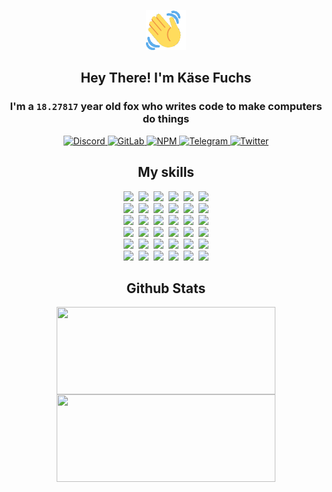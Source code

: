 <div><p align=center><img src=./resources/images/wave.gif width=64px height=64px></p><h2 align=center>Hey There! I'm Käse Fuchs</h2><h3 align=center>I'm a <code>18.27817</code> year old fox who writes code to make computers do things</h3><p align=center><a href=https://discord.com/users/507526681125322772><img alt=Discord src="https://img.shields.io/badge/Discord-5865F2?logo=discord&logoColor=white&style=flat-square#fbf5ba84bef61eb1aede356d3259478e"> </a><a href=https://gitlab.com/kasefuchs><img alt=GitLab src="https://img.shields.io/badge/GitLab-330F63?logo=gitlab&logoColor=white&style=flat-square#fbf5ba84bef61eb1aede356d3259478e"> </a><a href=https://npmjs.com/~kasefuchs><img alt=NPM src="https://img.shields.io/badge/NPM-CB3837?logo=npm&logoColor=white&style=flat-square#fbf5ba84bef61eb1aede356d3259478e"> </a><a href=https://t.me/kasefuchs><img alt=Telegram src="https://img.shields.io/badge/Telegram-2CA5E0?logo=telegram&logoColor=white&style=flat-square#fbf5ba84bef61eb1aede356d3259478e"> </a><a href=https://twitter.com/kasefuchs><img alt=Twitter src="https://img.shields.io/badge/Twitter-1DA1F2?logo=twitter&logoColor=white&style=flat-square#fbf5ba84bef61eb1aede356d3259478e"></a></p><h2 align=center>My skills</h2><p align=center><a href=https://aws.amazon.com/ ><picture><source srcset="https://skillicons.dev/icons?i=aws&theme=dark#fbf5ba84bef61eb1aede356d3259478e" media="(prefers-color-scheme: dark)"><source srcset="https://skillicons.dev/icons?i=aws&theme=light#fbf5ba84bef61eb1aede356d3259478e" media="(prefers-color-scheme: light), (prefers-color-scheme: no-preference)"><img src="https://skillicons.dev/icons?i=aws&theme=light#fbf5ba84bef61eb1aede356d3259478e"></picture></a>&nbsp;&nbsp;<a href=https://en.wikipedia.org/wiki/Bash_(Unix_shell)><picture><source srcset="https://skillicons.dev/icons?i=bash&theme=dark#fbf5ba84bef61eb1aede356d3259478e" media="(prefers-color-scheme: dark)"><source srcset="https://skillicons.dev/icons?i=bash&theme=light#fbf5ba84bef61eb1aede356d3259478e" media="(prefers-color-scheme: light), (prefers-color-scheme: no-preference)"><img src="https://skillicons.dev/icons?i=bash&theme=light#fbf5ba84bef61eb1aede356d3259478e"></picture></a>&nbsp;&nbsp;<a href=https://discord.com/developers/docs><picture><source srcset="https://skillicons.dev/icons?i=bots&theme=dark#fbf5ba84bef61eb1aede356d3259478e" media="(prefers-color-scheme: dark)"><source srcset="https://skillicons.dev/icons?i=bots&theme=light#fbf5ba84bef61eb1aede356d3259478e" media="(prefers-color-scheme: light), (prefers-color-scheme: no-preference)"><img src="https://skillicons.dev/icons?i=bots&theme=light#fbf5ba84bef61eb1aede356d3259478e"></picture></a>&nbsp;&nbsp;<a href=https://www.cloudflare.com/ ><picture><source srcset="https://skillicons.dev/icons?i=cloudflare&theme=dark#fbf5ba84bef61eb1aede356d3259478e" media="(prefers-color-scheme: dark)"><source srcset="https://skillicons.dev/icons?i=cloudflare&theme=light#fbf5ba84bef61eb1aede356d3259478e" media="(prefers-color-scheme: light), (prefers-color-scheme: no-preference)"><img src="https://skillicons.dev/icons?i=cloudflare&theme=light#fbf5ba84bef61eb1aede356d3259478e"></picture></a>&nbsp;&nbsp;<a href=https://en.wikipedia.org/wiki/CSS><picture><source srcset="https://skillicons.dev/icons?i=css&theme=dark#fbf5ba84bef61eb1aede356d3259478e" media="(prefers-color-scheme: dark)"><source srcset="https://skillicons.dev/icons?i=css&theme=light#fbf5ba84bef61eb1aede356d3259478e" media="(prefers-color-scheme: light), (prefers-color-scheme: no-preference)"><img src="https://skillicons.dev/icons?i=css&theme=light#fbf5ba84bef61eb1aede356d3259478e"></picture></a>&nbsp;&nbsp;<a href=https://www.docker.com/ ><picture><source srcset="https://skillicons.dev/icons?i=docker&theme=dark#fbf5ba84bef61eb1aede356d3259478e" media="(prefers-color-scheme: dark)"><source srcset="https://skillicons.dev/icons?i=docker&theme=light#fbf5ba84bef61eb1aede356d3259478e" media="(prefers-color-scheme: light), (prefers-color-scheme: no-preference)"><img src="https://skillicons.dev/icons?i=docker&theme=light#fbf5ba84bef61eb1aede356d3259478e"></picture></a><br><a href=https://www.electronjs.org/ ><picture><source srcset="https://skillicons.dev/icons?i=electron&theme=dark#fbf5ba84bef61eb1aede356d3259478e" media="(prefers-color-scheme: dark)"><source srcset="https://skillicons.dev/icons?i=electron&theme=light#fbf5ba84bef61eb1aede356d3259478e" media="(prefers-color-scheme: light), (prefers-color-scheme: no-preference)"><img src="https://skillicons.dev/icons?i=electron&theme=light#fbf5ba84bef61eb1aede356d3259478e"></picture></a>&nbsp;&nbsp;<a href=https://expressjs.com/ ><picture><source srcset="https://skillicons.dev/icons?i=express&theme=dark#fbf5ba84bef61eb1aede356d3259478e" media="(prefers-color-scheme: dark)"><source srcset="https://skillicons.dev/icons?i=express&theme=light#fbf5ba84bef61eb1aede356d3259478e" media="(prefers-color-scheme: light), (prefers-color-scheme: no-preference)"><img src="https://skillicons.dev/icons?i=express&theme=light#fbf5ba84bef61eb1aede356d3259478e"></picture></a>&nbsp;&nbsp;<a href=https://www.figma.com/ ><picture><source srcset="https://skillicons.dev/icons?i=figma&theme=dark#fbf5ba84bef61eb1aede356d3259478e" media="(prefers-color-scheme: dark)"><source srcset="https://skillicons.dev/icons?i=figma&theme=light#fbf5ba84bef61eb1aede356d3259478e" media="(prefers-color-scheme: light), (prefers-color-scheme: no-preference)"><img src="https://skillicons.dev/icons?i=figma&theme=light#fbf5ba84bef61eb1aede356d3259478e"></picture></a>&nbsp;&nbsp;<a href=https://firebase.google.com/ ><picture><source srcset="https://skillicons.dev/icons?i=firebase&theme=dark#fbf5ba84bef61eb1aede356d3259478e" media="(prefers-color-scheme: dark)"><source srcset="https://skillicons.dev/icons?i=firebase&theme=light#fbf5ba84bef61eb1aede356d3259478e" media="(prefers-color-scheme: light), (prefers-color-scheme: no-preference)"><img src="https://skillicons.dev/icons?i=firebase&theme=light#fbf5ba84bef61eb1aede356d3259478e"></picture></a>&nbsp;&nbsp;<a href=https://flask.palletsprojects.com/ ><picture><source srcset="https://skillicons.dev/icons?i=flask&theme=dark#fbf5ba84bef61eb1aede356d3259478e" media="(prefers-color-scheme: dark)"><source srcset="https://skillicons.dev/icons?i=flask&theme=light#fbf5ba84bef61eb1aede356d3259478e" media="(prefers-color-scheme: light), (prefers-color-scheme: no-preference)"><img src="https://skillicons.dev/icons?i=flask&theme=light#fbf5ba84bef61eb1aede356d3259478e"></picture></a>&nbsp;&nbsp;<a href=https://cloud.google.com/ ><picture><source srcset="https://skillicons.dev/icons?i=gcp&theme=dark#fbf5ba84bef61eb1aede356d3259478e" media="(prefers-color-scheme: dark)"><source srcset="https://skillicons.dev/icons?i=gcp&theme=light#fbf5ba84bef61eb1aede356d3259478e" media="(prefers-color-scheme: light), (prefers-color-scheme: no-preference)"><img src="https://skillicons.dev/icons?i=gcp&theme=light#fbf5ba84bef61eb1aede356d3259478e"></picture></a><br><a href=https://git-scm.com/ ><picture><source srcset="https://skillicons.dev/icons?i=git&theme=dark#fbf5ba84bef61eb1aede356d3259478e" media="(prefers-color-scheme: dark)"><source srcset="https://skillicons.dev/icons?i=git&theme=light#fbf5ba84bef61eb1aede356d3259478e" media="(prefers-color-scheme: light), (prefers-color-scheme: no-preference)"><img src="https://skillicons.dev/icons?i=git&theme=light#fbf5ba84bef61eb1aede356d3259478e"></picture></a>&nbsp;&nbsp;<a href=https://github.com/ ><picture><source srcset="https://skillicons.dev/icons?i=github&theme=dark#fbf5ba84bef61eb1aede356d3259478e" media="(prefers-color-scheme: dark)"><source srcset="https://skillicons.dev/icons?i=github&theme=light#fbf5ba84bef61eb1aede356d3259478e" media="(prefers-color-scheme: light), (prefers-color-scheme: no-preference)"><img src="https://skillicons.dev/icons?i=github&theme=light#fbf5ba84bef61eb1aede356d3259478e"></picture></a>&nbsp;&nbsp;<a href=https://gitlab.com/ ><picture><source srcset="https://skillicons.dev/icons?i=gitlab&theme=dark#fbf5ba84bef61eb1aede356d3259478e" media="(prefers-color-scheme: dark)"><source srcset="https://skillicons.dev/icons?i=gitlab&theme=light#fbf5ba84bef61eb1aede356d3259478e" media="(prefers-color-scheme: light), (prefers-color-scheme: no-preference)"><img src="https://skillicons.dev/icons?i=gitlab&theme=light#fbf5ba84bef61eb1aede356d3259478e"></picture></a>&nbsp;&nbsp;<a href=https://www.heroku.com/ ><picture><source srcset="https://skillicons.dev/icons?i=heroku&theme=dark#fbf5ba84bef61eb1aede356d3259478e" media="(prefers-color-scheme: dark)"><source srcset="https://skillicons.dev/icons?i=heroku&theme=light#fbf5ba84bef61eb1aede356d3259478e" media="(prefers-color-scheme: light), (prefers-color-scheme: no-preference)"><img src="https://skillicons.dev/icons?i=heroku&theme=light#fbf5ba84bef61eb1aede356d3259478e"></picture></a>&nbsp;&nbsp;<a href=https://en.wikipedia.org/wiki/HTML><picture><source srcset="https://skillicons.dev/icons?i=html&theme=dark#fbf5ba84bef61eb1aede356d3259478e" media="(prefers-color-scheme: dark)"><source srcset="https://skillicons.dev/icons?i=html&theme=light#fbf5ba84bef61eb1aede356d3259478e" media="(prefers-color-scheme: light), (prefers-color-scheme: no-preference)"><img src="https://skillicons.dev/icons?i=html&theme=light#fbf5ba84bef61eb1aede356d3259478e"></picture></a>&nbsp;&nbsp;<a href=https://en.wikipedia.org/wiki/JavaScript><picture><source srcset="https://skillicons.dev/icons?i=js&theme=dark#fbf5ba84bef61eb1aede356d3259478e" media="(prefers-color-scheme: dark)"><source srcset="https://skillicons.dev/icons?i=js&theme=light#fbf5ba84bef61eb1aede356d3259478e" media="(prefers-color-scheme: light), (prefers-color-scheme: no-preference)"><img src="https://skillicons.dev/icons?i=js&theme=light#fbf5ba84bef61eb1aede356d3259478e"></picture></a><br><a href=https://en.wikipedia.org/wiki/Linux><picture><source srcset="https://skillicons.dev/icons?i=linux&theme=dark#fbf5ba84bef61eb1aede356d3259478e" media="(prefers-color-scheme: dark)"><source srcset="https://skillicons.dev/icons?i=linux&theme=light#fbf5ba84bef61eb1aede356d3259478e" media="(prefers-color-scheme: light), (prefers-color-scheme: no-preference)"><img src="https://skillicons.dev/icons?i=linux&theme=light#fbf5ba84bef61eb1aede356d3259478e"></picture></a>&nbsp;&nbsp;<a href=https://mui.com/ ><picture><source srcset="https://skillicons.dev/icons?i=materialui&theme=dark#fbf5ba84bef61eb1aede356d3259478e" media="(prefers-color-scheme: dark)"><source srcset="https://skillicons.dev/icons?i=materialui&theme=light#fbf5ba84bef61eb1aede356d3259478e" media="(prefers-color-scheme: light), (prefers-color-scheme: no-preference)"><img src="https://skillicons.dev/icons?i=materialui&theme=light#fbf5ba84bef61eb1aede356d3259478e"></picture></a>&nbsp;&nbsp;<a href=https://en.wikipedia.org/wiki/Markdown><picture><source srcset="https://skillicons.dev/icons?i=md&theme=dark#fbf5ba84bef61eb1aede356d3259478e" media="(prefers-color-scheme: dark)"><source srcset="https://skillicons.dev/icons?i=md&theme=light#fbf5ba84bef61eb1aede356d3259478e" media="(prefers-color-scheme: light), (prefers-color-scheme: no-preference)"><img src="https://skillicons.dev/icons?i=md&theme=light#fbf5ba84bef61eb1aede356d3259478e"></picture></a>&nbsp;&nbsp;<a href=https://www.mongodb.com/ ><picture><source srcset="https://skillicons.dev/icons?i=mongodb&theme=dark#fbf5ba84bef61eb1aede356d3259478e" media="(prefers-color-scheme: dark)"><source srcset="https://skillicons.dev/icons?i=mongodb&theme=light#fbf5ba84bef61eb1aede356d3259478e" media="(prefers-color-scheme: light), (prefers-color-scheme: no-preference)"><img src="https://skillicons.dev/icons?i=mongodb&theme=light#fbf5ba84bef61eb1aede356d3259478e"></picture></a>&nbsp;&nbsp;<a href=https://www.mysql.com/ ><picture><source srcset="https://skillicons.dev/icons?i=mysql&theme=dark#fbf5ba84bef61eb1aede356d3259478e" media="(prefers-color-scheme: dark)"><source srcset="https://skillicons.dev/icons?i=mysql&theme=light#fbf5ba84bef61eb1aede356d3259478e" media="(prefers-color-scheme: light), (prefers-color-scheme: no-preference)"><img src="https://skillicons.dev/icons?i=mysql&theme=light#fbf5ba84bef61eb1aede356d3259478e"></picture></a>&nbsp;&nbsp;<a href=https://nextjs.org/ ><picture><source srcset="https://skillicons.dev/icons?i=nextjs&theme=dark#fbf5ba84bef61eb1aede356d3259478e" media="(prefers-color-scheme: dark)"><source srcset="https://skillicons.dev/icons?i=nextjs&theme=light#fbf5ba84bef61eb1aede356d3259478e" media="(prefers-color-scheme: light), (prefers-color-scheme: no-preference)"><img src="https://skillicons.dev/icons?i=nextjs&theme=light#fbf5ba84bef61eb1aede356d3259478e"></picture></a><br><a href=https://nodejs.org/en/ ><picture><source srcset="https://skillicons.dev/icons?i=nodejs&theme=dark#fbf5ba84bef61eb1aede356d3259478e" media="(prefers-color-scheme: dark)"><source srcset="https://skillicons.dev/icons?i=nodejs&theme=light#fbf5ba84bef61eb1aede356d3259478e" media="(prefers-color-scheme: light), (prefers-color-scheme: no-preference)"><img src="https://skillicons.dev/icons?i=nodejs&theme=light#fbf5ba84bef61eb1aede356d3259478e"></picture></a>&nbsp;&nbsp;<a href=https://www.postgresql.org/ ><picture><source srcset="https://skillicons.dev/icons?i=postgres&theme=dark#fbf5ba84bef61eb1aede356d3259478e" media="(prefers-color-scheme: dark)"><source srcset="https://skillicons.dev/icons?i=postgres&theme=light#fbf5ba84bef61eb1aede356d3259478e" media="(prefers-color-scheme: light), (prefers-color-scheme: no-preference)"><img src="https://skillicons.dev/icons?i=postgres&theme=light#fbf5ba84bef61eb1aede356d3259478e"></picture></a>&nbsp;&nbsp;<a href=https://learn.microsoft.com/en-us/powershell/ ><picture><source srcset="https://skillicons.dev/icons?i=powershell&theme=dark#fbf5ba84bef61eb1aede356d3259478e" media="(prefers-color-scheme: dark)"><source srcset="https://skillicons.dev/icons?i=powershell&theme=light#fbf5ba84bef61eb1aede356d3259478e" media="(prefers-color-scheme: light), (prefers-color-scheme: no-preference)"><img src="https://skillicons.dev/icons?i=powershell&theme=light#fbf5ba84bef61eb1aede356d3259478e"></picture></a>&nbsp;&nbsp;<a href=https://www.python.org/ ><picture><source srcset="https://skillicons.dev/icons?i=py&theme=dark#fbf5ba84bef61eb1aede356d3259478e" media="(prefers-color-scheme: dark)"><source srcset="https://skillicons.dev/icons?i=py&theme=light#fbf5ba84bef61eb1aede356d3259478e" media="(prefers-color-scheme: light), (prefers-color-scheme: no-preference)"><img src="https://skillicons.dev/icons?i=py&theme=light#fbf5ba84bef61eb1aede356d3259478e"></picture></a>&nbsp;&nbsp;<a href=https://www.raspberrypi.org/ ><picture><source srcset="https://skillicons.dev/icons?i=raspberrypi&theme=dark#fbf5ba84bef61eb1aede356d3259478e" media="(prefers-color-scheme: dark)"><source srcset="https://skillicons.dev/icons?i=raspberrypi&theme=light#fbf5ba84bef61eb1aede356d3259478e" media="(prefers-color-scheme: light), (prefers-color-scheme: no-preference)"><img src="https://skillicons.dev/icons?i=raspberrypi&theme=light#fbf5ba84bef61eb1aede356d3259478e"></picture></a>&nbsp;&nbsp;<a href=https://reactjs.org/ ><picture><source srcset="https://skillicons.dev/icons?i=react&theme=dark#fbf5ba84bef61eb1aede356d3259478e" media="(prefers-color-scheme: dark)"><source srcset="https://skillicons.dev/icons?i=react&theme=light#fbf5ba84bef61eb1aede356d3259478e" media="(prefers-color-scheme: light), (prefers-color-scheme: no-preference)"><img src="https://skillicons.dev/icons?i=react&theme=light#fbf5ba84bef61eb1aede356d3259478e"></picture></a><br><a href=https://redux.js.org/ ><picture><source srcset="https://skillicons.dev/icons?i=redux&theme=dark#fbf5ba84bef61eb1aede356d3259478e" media="(prefers-color-scheme: dark)"><source srcset="https://skillicons.dev/icons?i=redux&theme=light#fbf5ba84bef61eb1aede356d3259478e" media="(prefers-color-scheme: light), (prefers-color-scheme: no-preference)"><img src="https://skillicons.dev/icons?i=redux&theme=light#fbf5ba84bef61eb1aede356d3259478e"></picture></a>&nbsp;&nbsp;<a href=https://en.wikipedia.org/wiki/Regular_expression><picture><source srcset="https://skillicons.dev/icons?i=regex&theme=dark#fbf5ba84bef61eb1aede356d3259478e" media="(prefers-color-scheme: dark)"><source srcset="https://skillicons.dev/icons?i=regex&theme=light#fbf5ba84bef61eb1aede356d3259478e" media="(prefers-color-scheme: light), (prefers-color-scheme: no-preference)"><img src="https://skillicons.dev/icons?i=regex&theme=light#fbf5ba84bef61eb1aede356d3259478e"></picture></a>&nbsp;&nbsp;<a href=https://en.wikipedia.org/wiki/Sass_(stylesheet_language)><picture><source srcset="https://skillicons.dev/icons?i=sass&theme=dark#fbf5ba84bef61eb1aede356d3259478e" media="(prefers-color-scheme: dark)"><source srcset="https://skillicons.dev/icons?i=sass&theme=light#fbf5ba84bef61eb1aede356d3259478e" media="(prefers-color-scheme: light), (prefers-color-scheme: no-preference)"><img src="https://skillicons.dev/icons?i=sass&theme=light#fbf5ba84bef61eb1aede356d3259478e"></picture></a>&nbsp;&nbsp;<a href=https://www.typescriptlang.org/ ><picture><source srcset="https://skillicons.dev/icons?i=ts&theme=dark#fbf5ba84bef61eb1aede356d3259478e" media="(prefers-color-scheme: dark)"><source srcset="https://skillicons.dev/icons?i=ts&theme=light#fbf5ba84bef61eb1aede356d3259478e" media="(prefers-color-scheme: light), (prefers-color-scheme: no-preference)"><img src="https://skillicons.dev/icons?i=ts&theme=light#fbf5ba84bef61eb1aede356d3259478e"></picture></a>&nbsp;&nbsp;<a href=https://unity.com/ ><picture><source srcset="https://skillicons.dev/icons?i=unity&theme=dark#fbf5ba84bef61eb1aede356d3259478e" media="(prefers-color-scheme: dark)"><source srcset="https://skillicons.dev/icons?i=unity&theme=light#fbf5ba84bef61eb1aede356d3259478e" media="(prefers-color-scheme: light), (prefers-color-scheme: no-preference)"><img src="https://skillicons.dev/icons?i=unity&theme=light#fbf5ba84bef61eb1aede356d3259478e"></picture></a>&nbsp;&nbsp;<a href=https://workers.cloudflare.com/ ><picture><source srcset="https://skillicons.dev/icons?i=workers&theme=dark#fbf5ba84bef61eb1aede356d3259478e" media="(prefers-color-scheme: dark)"><source srcset="https://skillicons.dev/icons?i=workers&theme=light#fbf5ba84bef61eb1aede356d3259478e" media="(prefers-color-scheme: light), (prefers-color-scheme: no-preference)"><img src="https://skillicons.dev/icons?i=workers&theme=light#fbf5ba84bef61eb1aede356d3259478e"></picture></a><br></p><h2 align=center>Github Stats</h2><p align=center><picture><source srcset="https://github-readme-stats-kasefuchs.vercel.app/api/?count_private=true&hide_border=true&hide_rank=true&line_height=20&hide_title=true&username=Kasefuchs&theme=dark#fbf5ba84bef61eb1aede356d3259478e" media="(prefers-color-scheme: dark)"><source srcset="https://github-readme-stats-kasefuchs.vercel.app/api/?count_private=true&hide_border=true&hide_rank=true&line_height=20&hide_title=true&username=Kasefuchs&theme=light#fbf5ba84bef61eb1aede356d3259478e" media="(prefers-color-scheme: light), (prefers-color-scheme: no-preference)"><img align=middle width=350 height=140 src="https://github-readme-stats-kasefuchs.vercel.app/api/?count_private=true&hide_border=true&hide_rank=true&line_height=20&hide_title=true&username=Kasefuchs&theme=light#fbf5ba84bef61eb1aede356d3259478e"></picture><picture><source srcset="https://github-readme-stats-kasefuchs.vercel.app/api/top-langs/?count_private=true&hide_border=true&layout=compact&username=Kasefuchs&theme=dark#fbf5ba84bef61eb1aede356d3259478e" media="(prefers-color-scheme: dark)"><source srcset="https://github-readme-stats-kasefuchs.vercel.app/api/top-langs/?count_private=true&hide_border=true&layout=compact&username=Kasefuchs&theme=light#fbf5ba84bef61eb1aede356d3259478e" media="(prefers-color-scheme: light), (prefers-color-scheme: no-preference)"><img align=middle width=350 height=140 src="https://github-readme-stats-kasefuchs.vercel.app/api/top-langs/?count_private=true&hide_border=true&layout=compact&username=Kasefuchs&theme=light#fbf5ba84bef61eb1aede356d3259478e"></picture></p><img src="https://hit.yhype.me/github/profile?user_id=64592097#fbf5ba84bef61eb1aede356d3259478e" alt=""></div>